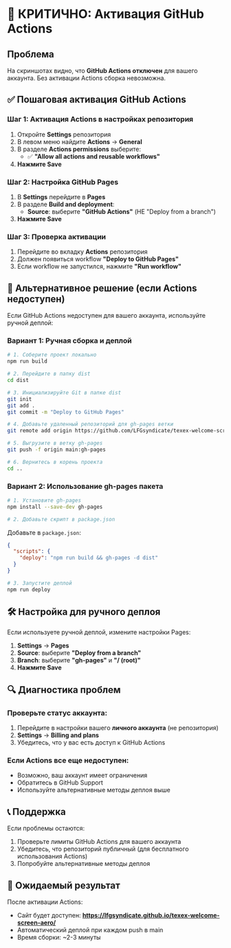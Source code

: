 # 🚨 КРИТИЧНО: Активация GitHub Actions

## Проблема
На скриншотах видно, что **GitHub Actions отключен** для вашего аккаунта. Без активации Actions сборка невозможна.

## ✅ Пошаговая активация GitHub Actions

### Шаг 1: Активация Actions в настройках репозитория
1. Откройте **Settings** репозитория
2. В левом меню найдите **Actions** → **General**
3. В разделе **Actions permissions** выберите:
   - ✅ **"Allow all actions and reusable workflows"**
4. **Нажмите Save**

### Шаг 2: Настройка GitHub Pages
1. В **Settings** перейдите в **Pages**
2. В разделе **Build and deployment**:
   - **Source**: выберите **"GitHub Actions"** (НЕ "Deploy from a branch")
3. **Нажмите Save**

### Шаг 3: Проверка активации
1. Перейдите во вкладку **Actions** репозитория
2. Должен появиться workflow **"Deploy to GitHub Pages"**
3. Если workflow не запустился, нажмите **"Run workflow"**

## 🔄 Альтернативное решение (если Actions недоступен)

Если GitHub Actions недоступен для вашего аккаунта, используйте ручной деплой:

### Вариант 1: Ручная сборка и деплой
```bash
# 1. Соберите проект локально
npm run build

# 2. Перейдите в папку dist
cd dist

# 3. Инициализируйте Git в папке dist
git init
git add .
git commit -m "Deploy to GitHub Pages"

# 4. Добавьте удаленный репозиторий для gh-pages ветки
git remote add origin https://github.com/LFGsyndicate/texex-welcome-screen-aero.git

# 5. Выгрузите в ветку gh-pages
git push -f origin main:gh-pages

# 6. Вернитесь в корень проекта
cd ..
```

### Вариант 2: Использование gh-pages пакета
```bash
# 1. Установите gh-pages
npm install --save-dev gh-pages

# 2. Добавьте скрипт в package.json
```

Добавьте в `package.json`:
```json
{
  "scripts": {
    "deploy": "npm run build && gh-pages -d dist"
  }
}
```

```bash
# 3. Запустите деплой
npm run deploy
```

## 🛠️ Настройка для ручного деплоя

Если используете ручной деплой, измените настройки Pages:
1. **Settings** → **Pages**
2. **Source**: выберите **"Deploy from a branch"**
3. **Branch**: выберите **"gh-pages"** и **"/ (root)"**
4. **Нажмите Save**

## 🔍 Диагностика проблем

### Проверьте статус аккаунта:
1. Перейдите в настройки вашего **личного аккаунта** (не репозитория)
2. **Settings** → **Billing and plans**
3. Убедитесь, что у вас есть доступ к GitHub Actions

### Если Actions все еще недоступен:
- Возможно, ваш аккаунт имеет ограничения
- Обратитесь в GitHub Support
- Используйте альтернативные методы деплоя выше

## 📞 Поддержка

Если проблемы остаются:
1. Проверьте лимиты GitHub Actions для вашего аккаунта
2. Убедитесь, что репозиторий публичный (для бесплатного использования Actions)
3. Попробуйте альтернативные методы деплоя

## 🎯 Ожидаемый результат

После активации Actions:
- Сайт будет доступен: **https://lfgsyndicate.github.io/texex-welcome-screen-aero/**
- Автоматический деплой при каждом push в main
- Время сборки: ~2-3 минуты